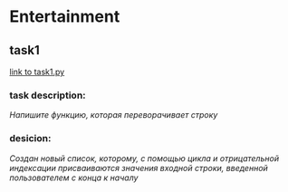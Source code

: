 # Entertainment
## task1 
[link to task1.py](./task1.py)
### task description:
 *Напишите функцию, которая переворачивает строку*
 ### desicion:
 *Создан новый список, которому, с помощью цикла и отрицательной индексации присваиваются значения входной строки, введенной пользователем с конца к началу*